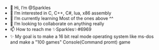 - 👋 Hi, I’m @Sparkles
- 👀 I’m interested in C, C++, C#, lua, x86 assembly
- 🌱 I’m currently learning Most of the ones above ^^
- 💞️ I’m looking to collaborate on anything really
- 📫 How to reach me ✨Sparkles✨#6969
- ✨ My goal is to make a 16 bit real mode operating system like ms-dos and make a "100 games" Console(Command promt) game
